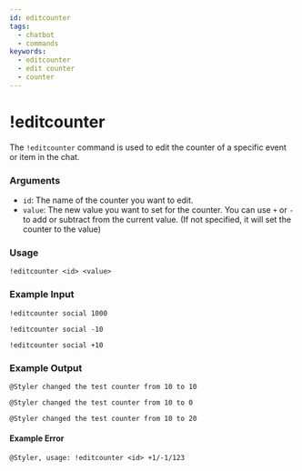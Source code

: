 ```yaml
---
id: editcounter
tags:
  - chatbot
  - commands
keywords:
  - editcounter
  - edit counter
  - counter
---
```

# !editcounter

The `!editcounter` command is used to edit the counter of a specific event or item in the chat.

### Arguments

- `id`: The name of the counter you want to edit.
- `value`: The new value you want to set for the counter. You can use `+` or `-` to add or subtract from the current value. (If not specified, it will set the counter to the value)

### Usage

```
!editcounter <id> <value>
```

### Example Input

```
!editcounter social 1000

!editcounter social -10

!editcounter social +10
```

### Example Output

```
@Styler changed the test counter from 10 to 10

@Styler changed the test counter from 10 to 0 

@Styler changed the test counter from 10 to 20 
```

#### Example Error

```
@Styler, usage: !editcounter <id> +1/-1/123 
```
